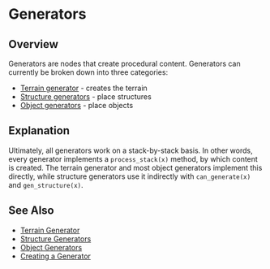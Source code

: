 # Generators

## Overview

Generators are nodes that create procedural content. Generators can currently be broken down into three categories:
- [Terrain generator](/into-the-woods/generator/terrain) - creates the terrain
- [Structure generators](/into-the-woods/generator/structure) - place structures
- [Object generators](/into-the-woods/generator/object) - place objects

## Explanation

Ultimately, all generators work on a stack-by-stack basis. In other words, every generator implements a `process_stack(x)` method, by which content is created. The terrain generator and most object generators implement this directly, while structure generators use it indirectly with `can_generate(x)` and `gen_structure(x)`.

## See Also

- [Terrain Generator](terrain.md)
- [Structure Generators](structure.md)
- [Object Generators](object.md)
- [Creating a Generator](/docs/guides/create-generator.md)
